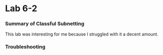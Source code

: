 # Lab 6-2

### Summary of Classful Subnetting
This lab was interesting for me because I struggled with it a decent amount. 

### Troubleshooting
